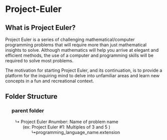 # Project-Euler

## What is Project Euler?

Project Euler is a series of challenging mathematical/computer programming problems that will require more than just mathematical insights to solve. Although mathematics will help you arrive at elegant and efficient methods, the use of a computer and programming skills will be required to solve most problems.

The motivation for starting Project Euler, and its continuation, is to provide a platform for the inquiring mind to delve into unfamiliar areas and learn new concepts in a fun and recreational context.

## Folder Structure
### &emsp; parent folder <br>
&emsp;&emsp;  &#8627; Project Euler #number: Name of problem name  
&emsp;&emsp;&emsp;&emsp;(ex: Project Euler #1: Multiples of 3 and 5 ) <br>
&emsp;&emsp;&emsp;&emsp;&emsp;&emsp;&#8627;programming_language_name.extension
